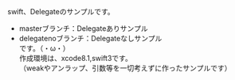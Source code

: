 swift、Delegateのサンプルです。
- masterブランチ：Delegateありサンプル
- delegatenoブランチ：Delegateなしサンプル  
です。（・ω・）  
作成環境は、xcode8.1,swift3です。  
（weakやアンラップ、引数等を一切考えずに作ったサンプルです）
